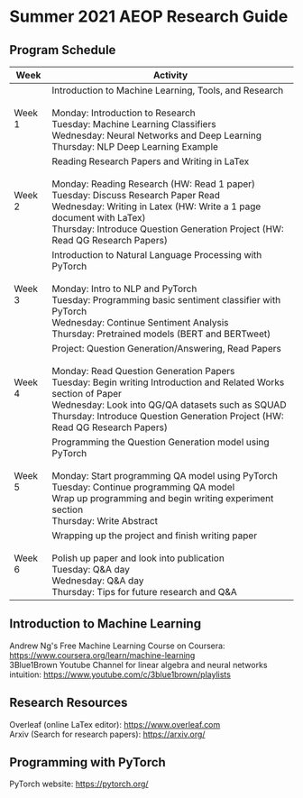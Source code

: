 # Summer 2021 AEOP Research Guide

## Program Schedule
| Week  | Activity |
| ------------- | ------------- |
| Week 1  | Introduction to Machine Learning, Tools, and Research <br><br> Monday: Introduction to Research <br> Tuesday: Machine Learning Classifiers <br> Wednesday: Neural Networks and Deep Learning <br> Thursday: NLP Deep Learning Example |
| Week 2 | Reading Research Papers and Writing in LaTex <br><br> Monday: Reading Research (HW: Read 1 paper) <br> Tuesday: Discuss Research Paper Read <br> Wednesday: Writing in Latex (HW: Write a 1 page document with LaTex) <br> Thursday: Introduce Question Generation Project (HW: Read QG Research Papers) |
| Week 3 | Introduction to Natural Language Processing with PyTorch <br><br> Monday: Intro to NLP and PyTorch <br> Tuesday: Programming basic sentiment classifier with PyTorch <br> Wednesday: Continue Sentiment Analysis <br> Thursday: Pretrained models (BERT and BERTweet) |
| Week 4 | Project: Question Generation/Answering, Read Papers <br><br> Monday: Read Question Generation Papers <br> Tuesday: Begin writing Introduction and Related Works section of Paper <br> Wednesday: Look into QG/QA datasets such as SQUAD <br> Thursday: Introduce Question Generation Project (HW: Read QG Research Papers) |
| Week 5 | Programming the Question Generation model using PyTorch <br><br> Monday: Start programming QA model using PyTorch <br> Tuesday: Continue programming QA model <br> Wrap up programming and begin writing experiment section <br> Thursday: Write Abstract |
| Week 6 | Wrapping up the project and finish writing paper <br><br> Polish up paper and look into publication <br> Tuesday: Q&A day <br> Wednesday: Q&A day <br> Thursday: Tips for future research and Q&A |




## Introduction to Machine Learning
Andrew Ng's Free Machine Learning Course on Coursera: https://www.coursera.org/learn/machine-learning <br>
3Blue1Brown Youtube Channel for linear algebra and neural networks intuition: https://www.youtube.com/c/3blue1brown/playlists


## Research Resources
Overleaf (online LaTex editor): https://www.overleaf.com <br>
Arxiv (Search for research papers): https://arxiv.org/


## Programming with PyTorch
PyTorch website: https://pytorch.org/


